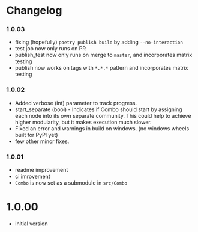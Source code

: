 Changelog
=========


### 1.0.03
- fixing (hopefully) `poetry publish build` by adding `--no-interaction`
- test job now only runs on PR
- publish_test now only runs on merge to `master`, and incorporates matrix testing
- publish now works on tags with `*.*.*` pattern and incorporates matrix testing
### 1.0.02

- Added verbose (int) parameter to track progress.
- start_separate (bool) - Indicates if Combo should start by assigning each node into its own separate community. This could help to achieve higher modularity, but it makes execution much slower.
- Fixed an error and warnings in build on windows. (no windows wheels built for PyPI yet)
- few other minor fixes.


### 1.0.01

- readme improvement
- ci imrovement
- `Combo` is now set as a submodule in `src/Combo`


# 1.0.00

- initial version
